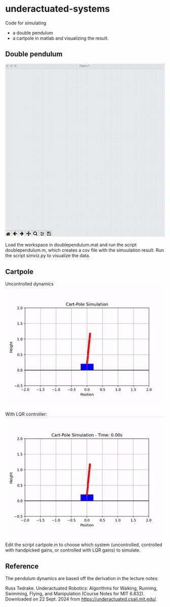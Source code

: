 # underactuated-systems
Code for simulating
- a double pendulum 
- a cartpole
in matlab and visualizing the result.

## Double pendulum
![](./img/doublependulum.gif)

Load the workspace in doublependulum.mat and run the script doublependulum.m, which creates a csv file with the simuulation result. Run the script simviz.py to visualize the data.

## Cartpole
Uncontrolled dynamics
![](./img/sim.gif)

With LQR controller:
![](./img/lqr.gif)

Edit the script cartpole.m to choose which system (uncontrolled, controlled with handpicked gains, or controlled with LQR gains) to simulate.

## Reference
The pendulum dynamics are based off the derivation in the lecture notes:

Russ Tedrake. Underactuated Robotics: Algorithms for Walking, Running, Swimming, Flying, and Manipulation (Course Notes for MIT 6.832). Downloaded on 22 Sept. 2024 from https://underactuated.csail.mit.edu/.
